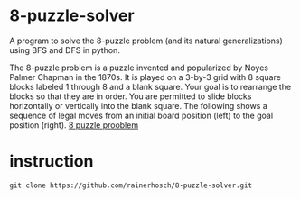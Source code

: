 # 8-puzzle-solver

A program to solve the 8-puzzle problem (and its natural generalizations) using BFS and DFS in python.

The 8-puzzle problem is a puzzle invented and popularized by Noyes Palmer Chapman in the 1870s. It is played on a 3-by-3 grid with 8 square blocks labeled 1 through 8 and a blank square. Your goal is to rearrange the blocks so that they are in order. You are permitted to slide blocks horizontally or vertically into the blank square. The following shows a sequence of legal moves from an initial board position (left) to the goal position (right).
[8 puzzle prooblem](https://www.d.umn.edu/~jrichar4/8puz.html#:~:text=What%20is%20an%208%20Puzzle,in%20the%20%22goal%20state%22.)

# instruction
```code
git clone https://github.com/rainerhosch/8-puzzle-solver.git
```
